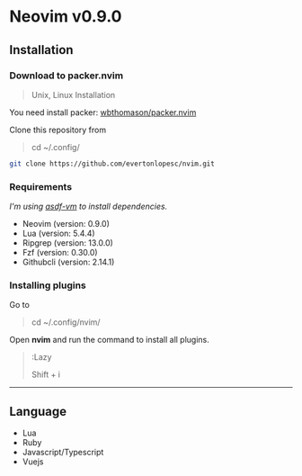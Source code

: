 # Neovim v0.9.0

## Installation

### Download to packer.nvim

> Unix, Linux Installation

You need install packer: [wbthomason/packer.nvim](https://github.com/wbthomason/packer.nvim#quickstart)

Clone this repository from

> cd ~/.config/

```sh
git clone https://github.com/evertonlopesc/nvim.git
```

### Requirements

_I'm using [asdf-vm](https://asdf-vm.com/) to install dependencies._

- Neovim (version: 0.9.0)
- Lua (version: 5.4.4)
- Ripgrep (version: 13.0.0)
- Fzf (version: 0.30.0)
- Githubcli (version: 2.14.1)

### Installing plugins

Go to

> cd ~/.config/nvim/

Open **nvim** and run the command to install all plugins.

> :Lazy
>
> Shift + i

---

## Language

- Lua
- Ruby
- Javascript/Typescript
- Vuejs
